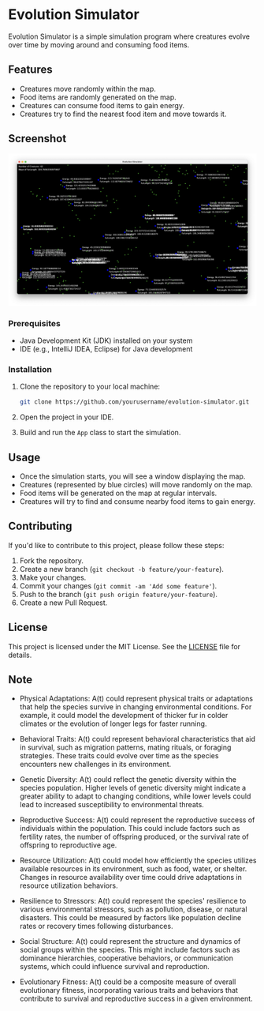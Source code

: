 # Evolution Simulator

Evolution Simulator is a simple simulation program where creatures evolve over time by moving around and consuming food items.

## Features

- Creatures move randomly within the map.
- Food items are randomly generated on the map.
- Creatures can consume food items to gain energy.
- Creatures try to find the nearest food item and move towards it.

## Screenshot

![Screenshot](image/Screenshot04.png)

### Prerequisites

- Java Development Kit (JDK) installed on your system
- IDE (e.g., IntelliJ IDEA, Eclipse) for Java development

### Installation

1. Clone the repository to your local machine:

    ```bash
    git clone https://github.com/yourusername/evolution-simulator.git
    ```

2. Open the project in your IDE.

3. Build and run the `App` class to start the simulation.

## Usage

- Once the simulation starts, you will see a window displaying the map.
- Creatures (represented by blue circles) will move randomly on the map.
- Food items will be generated on the map at regular intervals.
- Creatures will try to find and consume nearby food items to gain energy.

## Contributing

If you'd like to contribute to this project, please follow these steps:

1. Fork the repository.
2. Create a new branch (`git checkout -b feature/your-feature`).
3. Make your changes.
4. Commit your changes (`git commit -am 'Add some feature'`).
5. Push to the branch (`git push origin feature/your-feature`).
6. Create a new Pull Request.

## License

This project is licensed under the MIT License. See the [LICENSE](LICENSE) file for details.

## Note
- Physical Adaptations: A(t) could represent physical traits or adaptations that help the species survive in changing environmental conditions. For example, it could model the development of thicker fur in colder climates or the evolution of longer legs for faster running.

- Behavioral Traits: A(t) could represent behavioral characteristics that aid in survival, such as migration patterns, mating rituals, or foraging strategies. These traits could evolve over time as the species encounters new challenges in its environment.

- Genetic Diversity: A(t) could reflect the genetic diversity within the species population. Higher levels of genetic diversity might indicate a greater ability to adapt to changing conditions, while lower levels could lead to increased susceptibility to environmental threats.

- Reproductive Success: A(t) could represent the reproductive success of individuals within the population. This could include factors such as fertility rates, the number of offspring produced, or the survival rate of offspring to reproductive age.

- Resource Utilization: A(t) could model how efficiently the species utilizes available resources in its environment, such as food, water, or shelter. Changes in resource availability over time could drive adaptations in resource utilization behaviors.

- Resilience to Stressors: A(t) could represent the species' resilience to various environmental stressors, such as pollution, disease, or natural disasters. This could be measured by factors like population decline rates or recovery times following disturbances.

- Social Structure: A(t) could represent the structure and dynamics of social groups within the species. This might include factors such as dominance hierarchies, cooperative behaviors, or communication systems, which could influence survival and reproduction.

- Evolutionary Fitness: A(t) could be a composite measure of overall evolutionary fitness, incorporating various traits and behaviors that contribute to survival and reproductive success in a given environment.
